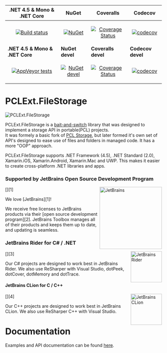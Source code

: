 **.NET 4.5 & Mono & .NET Core** | **NuGet** | **Coveralls** | **Codecov**
------------- | ------------- | ------------- | -------------
 |<p align="center">[![Build status](https://ci.appveyor.com/api/projects/status/puku2ym0k1n7ryde?svg=true)](https://ci.appveyor.com/project/Aragas/pclext-filestorage)</p>|<p align="center">[![NuGet](https://img.shields.io/nuget/v/PCLExt.FileStorage.svg)](https://www.nuget.org/packages/PCLExt.FileStorage/)</p>|<p align="center">[![Coverage Status](https://coveralls.io/repos/github/PCLExt/PCLExt.FileStorage/badge.svg?branch=master)](https://coveralls.io/github/PCLExt/PCLExt.FileStorage?branch=master)</p>|<p align="center">[![codecov](https://codecov.io/gh/PCLExt/PCLExt.FileStorage/branch/master/graph/badge.svg)](https://codecov.io/gh/PCLExt/PCLExt.FileStorage/branch/master)</p>
 **.NET 4.5 & Mono & .NET Core** | **NuGet devel** | **Coveralls devel** | **Codecov devel**
 |<p align="center">[![AppVeyor tests](https://img.shields.io/appveyor/tests/Aragas/pclext-filestorage.svg)]()</p>|<p align="center">[![NuGet devel](https://img.shields.io/nuget/v/PCLExt.FileStorage-devel.svg)](https://www.nuget.org/packages/PCLExt.FileStorage-devel/)</p>|<p align="center">[![Coverage Status](https://coveralls.io/repos/github/PCLExt/PCLExt.FileStorage/badge.svg?branch=devel)](https://coveralls.io/github/PCLExt/PCLExt.FileStorage?branch=devel)</p>|<p align="center">[![codecov](https://codecov.io/gh/PCLExt/PCLExt.FileStorage/branch/devel/graph/badge.svg)](https://codecov.io/gh/PCLExt/PCLExt.FileStorage/branch/devel)</p>

# PCLExt.FileStorage

![PCLExt.FileStorage](https://raw.githubusercontent.com/PCLExt/PCLExt.FileStorage/master/common/sushi_64.png)
  
PCLExt.FileStorage is a [bait-and-switch](http://ericsink.com/entries/pcl_bait_and_switch.html) library that was designed to implement a storage API in portable(PCL) projects.  
It was formely a basic fork of [PCL Storage](https://github.com/dsplaisted/PCLStorage), but later formed it's own set of API's designed to ease use of files and folders in managed code. It has a more "OOP" approach.
  
PCLExt.FileStorage supports .NET Framework (4.5), .NET Standard (2.0), Xamarin.iOS, Xamarin.Android, Xamarin.Mac and UWP.
This makes it easier to create cross-platform .NET libraries and apps.


### Supported by JetBrains Open Source Development Program

[<img align="right" loading="eager" decoding="async" referrerpolicy="no-referrer" width="200" alt="JetBrains" src="https://github.com/Tyler-IN/MnB2-Bannerlord-CommunityPatch/raw/dev/tools/jetbrains.svg?sanitize=true" />][1]

We love [JetBrains][1]!

We receive free licenses to JetBrains products via their [open source development program][2].
JetBrains Toolbox manages all of their products and keeps them up to date, and updating is seamless.

### JetBrains Rider for C# / .NET

[<img align="right" loading="lazy" decoding="async" referrerpolicy="no-referrer" width="100" alt="JetBrains Rider" title="JetBrains Rider" src="https://github.com/Tyler-IN/MnB2-Bannerlord-CommunityPatch/raw/dev/tools/rider.svg?sanitize=true" />][3]

Our C# projects are designed to work best in JetBrains Rider.
We also use ReSharper with Visual Studio, dotPeek, dotCover, dotMemory and dotTrace.

#### JetBrains CLion for C / C++

[<img align="right" loading="lazy" decoding="async" referrerpolicy="no-referrer" width="100" alt="JetBrains CLion" title="JetBrains CLion" src="https://github.com/Tyler-IN/MnB2-Bannerlord-CommunityPatch/raw/dev/tools/clion.svg?sanitize=true" />][4]

Our C++ projects are designed to work best in JetBrains CLion.
We also use ReSharper C++ with Visual Studio.

# Documentation
Examples and API documentation can be found [here](http://pclext.github.io/PCLExt.FileStorage/).
